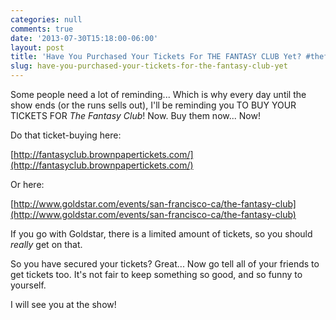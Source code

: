 ```yaml
---
categories: null
comments: true
date: '2013-07-30T15:18:00-06:00'
layout: post
title: 'Have You Purchased Your Tickets For THE FANTASY CLUB Yet? #thefantasyclub'
slug: have-you-purchased-your-tickets-for-the-fantasy-club-yet
---
```


Some people need a lot of reminding... Which is why every day until the show ends (or the runs sells out), I'll be reminding you TO BUY YOUR TICKETS FOR *The Fantasy Club*! Now. Buy them now... Now!

Do that ticket-buying here:

[http://fantasyclub.brownpapertickets.com/](http://fantasyclub.brownpapertickets.com/)

Or here:

[http://www.goldstar.com/events/san-francisco-ca/the-fantasy-club](http://www.goldstar.com/events/san-francisco-ca/the-fantasy-club) 

If you go with Goldstar, there is a limited amount of tickets, so you should *really* get on that.

So you have secured your tickets? Great... Now go tell all of your friends to get tickets too. It's not fair to keep something so good, and so funny to yourself.

I will see you at the show!